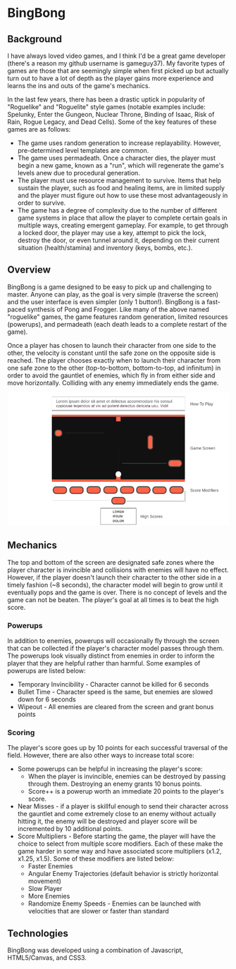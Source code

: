 # BingBong

## Background

I have always loved video games, and I think I'd be a great game developer (there's a reason my github username is gameguy37). My favorite types of games are those that are seemingly simple when first picked up but actually turn out to have a lot of depth as the player gains more experience and learns the ins and outs of the game's mechanics.

In the last few years, there has been a drastic uptick in popularity of "Roguelike" and "Roguelite" style games (notable examples include: Spelunky, Enter the Gungeon, Nuclear Throne, Binding of Isaac, Risk of Rain, Rogue Legacy, and Dead Cells). Some of the key features of these games are as follows:

* The game uses random generation to increase replayability. However, pre-determined level templates are common.
* The game uses permadeath. Once a character dies, the player must begin a new game, known as a "run", which will regenerate the game's levels anew due to procedural generation.
* The player must use resource management to survive. Items that help sustain the player, such as food and healing items, are in limited supply and the player must figure out how to use these most advantageously in order to survive.
* The game has a degree of complexity due to the number of different game systems in place that allow the player to complete certain goals in multiple ways, creating emergent gameplay. For example, to get through a locked door, the player may use a key, attempt to pick the lock, destroy the door, or even tunnel around it, depending on their current situation (health/stamina) and inventory (keys, bombs, etc.).

## Overview

BingBong is a game designed to be easy to pick up and challenging to master. Anyone can play, as the goal is very simple (traverse the screen) and the user interface is even simpler (only 1 button!). BingBong is a fast-paced synthesis of Pong and Frogger. Like many of the above named "roguelike" games, the game features random generation, limited resources (powerups), and permadeath (each death leads to a complete restart of the game).

Once a player has chosen to launch their character from one side to the other, the velocity is constant until the safe zone on the opposite side is reached. The player chooses exactly when to launch their character from one safe zone to the other (top-to-bottom, bottom-to-top, ad infinitum) in order to avoid the gauntlet of enemies, which fly in from either side and move horizontally. Colliding with any enemy immediately ends the game.

<img src="assets/images/wireframe.png" alt="wireframe"/>

## Mechanics

The top and bottom of the screen are designated safe zones where the player character is invincible and collisions with enemies will have no effect. However, if the player doesn't launch their character to the other side in a timely fashion (~8 seconds), the character model will begin to grow until it eventually pops and the game is over. There is no concept of levels and the game can not be beaten. The player's goal at all times is to beat the high score.

### Powerups

In addition to enemies, powerups will occasionally fly through the screen that can be collected if the player's character model passes through them. The powerups look visually distinct from enemies in order to inform the player that they are helpful rather than harmful. Some examples of powerups are listed below:

* Temporary Invincibility - Character cannot be killed for 6 seconds
* Bullet Time - Character speed is the same, but enemies are slowed down for 6 seconds
* Wipeout - All enemies are cleared from the screen and grant bonus points

### Scoring

The player's score goes up by 10 points for each successful traversal of the field. However, there are also other ways to increase total score:
* Some powerups can be helpful in increasing the player's score:
  * When the player is invincible, enemies can be destroyed by passing through them. Destroying an enemy grants 10 bonus points.
  * Score++ is a powerup worth an immediate 20 points to the player's score.
* Near Misses - if a player is skillful enough to send their character across the gauntlet and come extremely close to an enemy without actually hitting it, the enemy will be destroyed and player score will be incremented by 10 additional points.
* Score Multipliers - Before starting the game, the player will have the choice to select from multiple score modifiers. Each of these make the game harder in some way and have associated score multipliers (x1.2, x1.25, x1.5). Some of these modifiers are listed below:
  * Faster Enemies
  * Angular Enemy Trajectories (default behavior is strictly horizontal movement)
  * Slow Player
  * More Enemies
  * Randomize Enemy Speeds - Enemies can be launched with velocities that are slower or faster than standard

## Technologies

BingBong was developed using a combination of Javascript, HTML5/Canvas, and CSS3.
